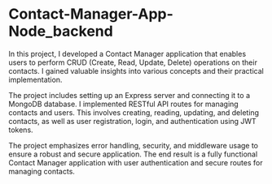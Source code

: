 # Contact-Manager-App-Node_backend

In this project, I developed a Contact Manager application that enables users to perform CRUD (Create, Read, Update, Delete) operations on their contacts. I gained valuable insights into various concepts and their practical implementation.

The project includes setting up an Express server and connecting it to a MongoDB database. I implemented RESTful API routes for managing contacts and users. This involves creating, reading, updating, and deleting contacts, as well as user registration, login, and authentication using JWT tokens.

The project emphasizes error handling, security, and middleware usage to ensure a robust and secure application. The end result is a fully functional Contact Manager application with user authentication and secure routes for managing contacts.
